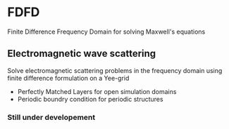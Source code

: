 # FDFD
Finite Difference Frequency Domain for solving Maxwell's equations
## Electromagnetic wave scattering
Solve electromagnetic scattering problems in the frequency domain using finite difference formulation on a Yee-grid
 - Perfectly Matched Layers for open simulation domains
 - Periodic boundry condition for periodic structures
   
### Still under developement
